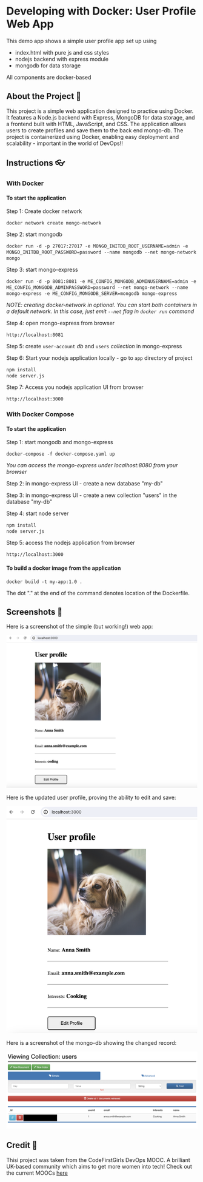 # Developing with Docker: User Profile Web App

This demo app shows a simple user profile app set up using 
- index.html with pure js and css styles
- nodejs backend with express module
- mongodb for data storage

All components are docker-based

## About the Project 📓
This project is a simple web application designed to practice using Docker. It features a Node.js backend with Express, MongoDB for data storage, and a frontend built with HTML, JavaScript, and CSS. The application allows users to create profiles and save them to the back end mongo-db. The project is containerized using Docker, enabling easy deployment and scalability - important in the world of DevOps!!

## Instructions 👓

### With Docker

#### To start the application

Step 1: Create docker network

    docker network create mongo-network 

Step 2: start mongodb 

    docker run -d -p 27017:27017 -e MONGO_INITDB_ROOT_USERNAME=admin -e MONGO_INITDB_ROOT_PASSWORD=password --name mongodb --net mongo-network mongo    

Step 3: start mongo-express
    
    docker run -d -p 8081:8081 -e ME_CONFIG_MONGODB_ADMINUSERNAME=admin -e ME_CONFIG_MONGODB_ADMINPASSWORD=password --net mongo-network --name mongo-express -e ME_CONFIG_MONGODB_SERVER=mongodb mongo-express   

_NOTE: creating docker-network in optional. You can start both containers in a default network. In this case, just emit `--net` flag in `docker run` command_

Step 4: open mongo-express from browser

    http://localhost:8081

Step 5: create `user-account` _db_ and `users` _collection_ in mongo-express

Step 6: Start your nodejs application locally - go to `app` directory of project 

    npm install 
    node server.js
    
Step 7: Access you nodejs application UI from browser

    http://localhost:3000

### With Docker Compose

#### To start the application

Step 1: start mongodb and mongo-express

    docker-compose -f docker-compose.yaml up
    
_You can access the mongo-express under localhost:8080 from your browser_
    
Step 2: in mongo-express UI - create a new database "my-db"

Step 3: in mongo-express UI - create a new collection "users" in the database "my-db"       
    
Step 4: start node server 

    npm install
    node server.js
    
Step 5: access the nodejs application from browser 

    http://localhost:3000

#### To build a docker image from the application

    docker build -t my-app:1.0 .       
    
The dot "." at the end of the command denotes location of the Dockerfile.

## Screenshots 📸
Here is a screenshot of the simple (but working!) web app:

![Screenshot of a web based profile page](images/profile_image.png)

Here is the updated user profile, proving the ability to edit and save:

![Screenshot of a web based profile page](images/profile_image_2.png)

Here is a screenshot of the mongo-db showing the changed record:

![Screenshot of a web based profile page](images/db_screenshot.png)


## Credit 👭

Thisi project was taken from the CodeFirstGirls DevOps MOOC. A brilliant UK-based community which aims to get more women into tech! Check out the current MOOCs [here](https://codefirstgirls.com/courses/moocs/)
